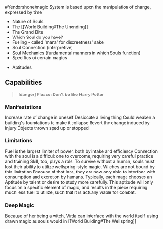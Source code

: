 #Yendorshone/magic
System is based upon the manipulation of change, expressed by time

- Nature of Souls
- The [[World Building#The Unending]]
- The Grand Elite
- Which Soul do you have?
- Fueling - called 'mana' for discreetness' sake
- Soul Connection (interpretive)
- Soul Mechanics (fundamental manners in which Souls function)
- Specifics of certain magics
* Aptitudes

## Capabilities
> [!danger]
> Please: Don't be like Harry Potter

### Manifestations
Increase rate of change in oneself
Desiccate a living thing
Could weaken a building's foundations to make it collapse
Revert the change induced by injury
Objects thrown sped up or stopped

### Limitations
Fuel is the largest limiter of power, both by intake and efficiency
Connection with the soul is a difficult one to overcome, requiring very careful practice and training
Skill, too, plays a role. 
To survive without a human, souls must lost their ability to utilize wellspring-style magic. Witches are not bound by this limitation
Because of that loss, they are now only able to interface with consumption and excretion by humans.
Typically, each mage chooses an Aptitude by talent or desire to study more carefully. This aptitude will only focus on a specific element of magic, and results in the piece requiring much less fuel to utilize, such that it is actually viable for combat.

### Deep Magic
Because of her being a witch, Virda can interface with the world itself, using drawn magic as souls would in [[World Building#The Wellspring]]